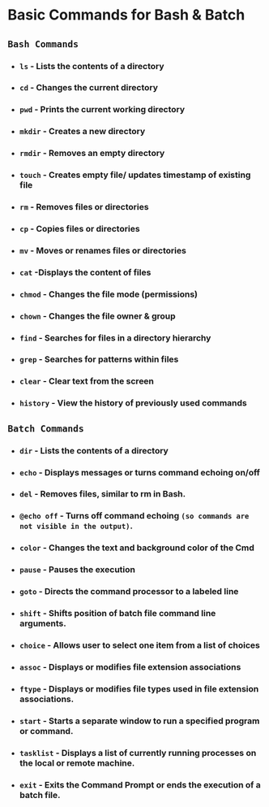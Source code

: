 # Basic Commands for Bash & Batch

## `Bash Commands`

- ### `ls`    - Lists the contents of a directory
- ### `cd`    - Changes the current directory
- ### `pwd`   - Prints the current working directory
- ### `mkdir` - Creates a new directory
- ### `rmdir` - Removes an empty directory
- ### `touch` - Creates empty file/ updates timestamp of existing file
- ### `rm` - Removes files or directories
- ### `cp` - Copies files or directories
- ### `mv` - Moves or renames files or directories
- ### `cat` -Displays the content of files
- ### `chmod` - Changes the file mode (permissions)
- ### `chown` - Changes the file owner & group
- ### `find` - Searches for files in a directory hierarchy
- ### `grep` - Searches for patterns within files
- ### `clear` - Clear text from the screen
- ### `history` - View the history of previously used commands

##

## `Batch Commands`

- ### `dir` - Lists the contents of a directory
- ### `echo` - Displays messages or turns command echoing on/off
- ### `del` - Removes files, similar to rm in Bash.
- ### `@echo off` - Turns off command echoing `(so commands are not visible in the output)`.
- ### `color` - Changes the text and background color of the Cmd
- ### `pause` - Pauses the execution
- ### `goto` - Directs the command processor to a labeled line
- ### `shift` - Shifts position of batch file command line arguments.
- ### `choice` - Allows user to select one item from a list of choices
- ### `assoc` - Displays or modifies file extension associations
- ### `ftype` - Displays or modifies file types used in file extension associations.
- ### `start` - Starts a separate window to run a specified program or command.
- ### `tasklist` - Displays a list of currently running processes on the local or remote machine.
- ### `exit` - Exits the Command Prompt or ends the execution of a batch file.

